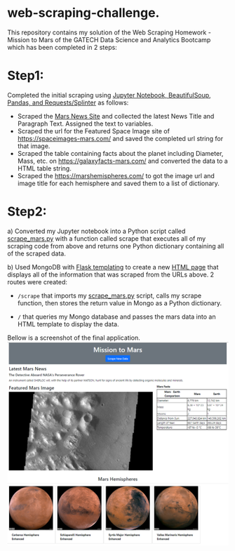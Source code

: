 # web-scraping-challenge.

This repository contains my solution of the Web Scraping Homework  - Mission to Mars of the GATECH Data Science and Analytics Bootcamp which has been completed in 2 steps:

# Step1:

Completed the initial scraping using [Jupyter Notebook, BeautifulSoup, Pandas, and Requests/Splinter](/Missions_to_Mars/mission_to_mars.ipynb) as follows:
* Scraped the [Mars News Site](https://redplanetscience.com/) and collected the latest News Title and Paragraph Text. Assigned the text to variables.
* Scraped the url for the Featured Space Image site of https://spaceimages-mars.com/ and saved the completed url string for that image.
* Scraped the table containing facts about the planet including Diameter, Mass, etc. on https://galaxyfacts-mars.com/ and converted the data to a HTML table string.
* Scraped the https://marshemispheres.com/ to got the image url and image title for each hemisphere and saved them to a list of dictionary.

# Step2:

a) Converted my Jupyter notebook into a Python script called [scrape_mars.py](/Missions_to_Mars/scrape_mars.py) with a function called scrape that executes all of my scraping code from above and returns one Python dictionary containing all of the scraped data.

b) Used MongoDB with [Flask templating](/Missions_to_Mars/app.py) to create a new [HTML page](/Missions_to_Mars/templates/index.html) that displays all of the information that was scraped from the URLs above. 2 routes were created:

* `/scrape` that imports my [scrape_mars.py](/Missions_to_Mars/scrape_mars.py) script, calls my scrape function, then stores the return value in Mongo as a Python dictionary.

* `/` that queries my Mongo database and passes the mars data into an HTML template to display the data.

Bellow is a screenshot of the final application.
![Final App Screenshot](/Missions_to_Mars/Final_App_Screenshot.PNG)
